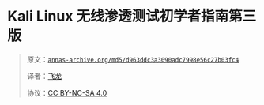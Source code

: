 # Kali Linux 无线渗透测试初学者指南第三版

> 原文：[`annas-archive.org/md5/d963ddc3a3090adc7998e56c27b03fc4`](https://annas-archive.org/md5/d963ddc3a3090adc7998e56c27b03fc4)
> 
> 译者：[飞龙](https://github.com/wizardforcel)
> 
> 协议：[CC BY-NC-SA 4.0](http://creativecommons.org/licenses/by-nc-sa/4.0/)